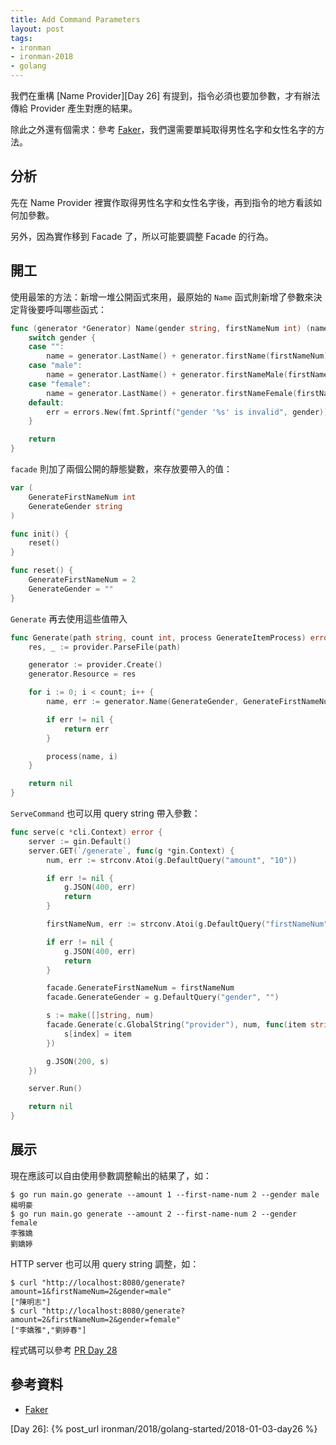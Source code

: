 ```yaml
---
title: Add Command Parameters
layout: post
tags:
- ironman
- ironman-2018
- golang
---
```


我們在重構 [Name Provider][Day 26] 有提到，指令必須也要加參數，才有辦法傳給 Provider 產生對應的結果。

除此之外還有個需求：參考 [Faker](https://github.com/fzaninotto/Faker)，我們還需要單純取得男性名字和女性名字的方法。

## 分析

先在 Name Provider 裡實作取得男性名字和女性名字後，再到指令的地方看該如何加參數。

另外，因為實作移到 Facade 了，所以可能要調整 Facade 的行為。

## 開工

使用最笨的方法：新增一堆公開函式來用，最原始的 `Name` 函式則新增了參數來決定背後要呼叫哪些函式：

```go
func (generator *Generator) Name(gender string, firstNameNum int) (name string, err error) {
	switch gender {
	case "":
		name = generator.LastName() + generator.firstName(firstNameNum)
	case "male":
		name = generator.LastName() + generator.firstNameMale(firstNameNum)
	case "female":
		name = generator.LastName() + generator.firstNameFemale(firstNameNum)
	default:
		err = errors.New(fmt.Sprintf("gender '%s' is invalid", gender))
	}

	return
}
```

`facade` 則加了兩個公開的靜態變數，來存放要帶入的值：

```go
var (
	GenerateFirstNameNum int
	GenerateGender string
)

func init() {
	reset()
}

func reset() {
	GenerateFirstNameNum = 2
	GenerateGender = ""
}
```

`Generate` 再去使用這些值帶入

```go
func Generate(path string, count int, process GenerateItemProcess) error {
	res, _ := provider.ParseFile(path)

	generator := provider.Create()
	generator.Resource = res

	for i := 0; i < count; i++ {
		name, err := generator.Name(GenerateGender, GenerateFirstNameNum)

		if err != nil {
			return err
		}

		process(name, i)
	}

	return nil
}
```

`ServeCommand` 也可以用 query string 帶入參數：

```go
func serve(c *cli.Context) error {
	server := gin.Default()
	server.GET(`/generate`, func(g *gin.Context) {
		num, err := strconv.Atoi(g.DefaultQuery("amount", "10"))

		if err != nil {
			g.JSON(400, err)
			return
		}

		firstNameNum, err := strconv.Atoi(g.DefaultQuery("firstNameNum", "0"))

		if err != nil {
			g.JSON(400, err)
			return
		}

		facade.GenerateFirstNameNum = firstNameNum
		facade.GenerateGender = g.DefaultQuery("gender", "")

		s := make([]string, num)
		facade.Generate(c.GlobalString("provider"), num, func(item string, index int) {
			s[index] = item
		})

		g.JSON(200, s)
	})

	server.Run()

	return nil
}
```

## 展示

現在應該可以自由使用參數調整輸出的結果了，如：

```
$ go run main.go generate --amount 1 --first-name-num 2 --gender male
楊明豪
$ go run main.go generate --amount 2 --first-name-num 2 --gender female
李雅嬌
劉嬌婷
```

HTTP server 也可以用 query string 調整，如：

```
$ curl "http://localhost:8080/generate?amount=1&firstNameNum=2&gender=male"
["陳明志"]
$ curl "http://localhost:8080/generate?amount=2&firstNameNum=2&gender=female"
["李嬌雅","劉婷春"]
```

程式碼可以參考 [PR Day 28](https://github.com/MilesChou/namer/pull/14)

## 參考資料

* [Faker](https://github.com/fzaninotto/Faker)

[Day 26]: {% post_url ironman/2018/golang-started/2018-01-03-day26 %}
